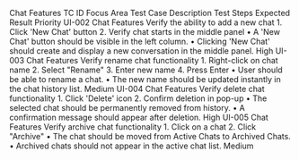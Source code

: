 Chat Features
TC ID	Focus Area	Test Case Description	Test Steps	Expected Result	Priority
UI-002	Chat Features	Verify the ability to add a new chat	1. Click 'New Chat' button 2. Verify chat starts in the middle panel	• A 'New Chat' button should be visible in the left column. • Clicking 'New Chat' should create and display a new conversation in the middle panel.	High
UI-003	Chat Features	Verify rename chat functionality	1. Right-click on chat name 2. Select "Rename" 3. Enter new name 4. Press Enter	• User should be able to rename a chat. • The new name should be updated instantly in the chat history list.	Medium
UI-004	Chat Features	Verify delete chat functionality	1. Click 'Delete' icon 2. Confirm deletion in pop-up	• The selected chat should be permanently removed from history. • A confirmation message should appear after deletion.	High
UI-005	Chat Features	Verify archive chat functionality	1. Click on a chat 2. Click "Archive"	• The chat should be moved from Active Chats to Archived Chats. • Archived chats should not appear in the active chat list.	Medium
